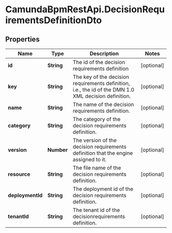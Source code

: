 # CamundaBpmRestApi.DecisionRequirementsDefinitionDto

## Properties

Name | Type | Description | Notes
------------ | ------------- | ------------- | -------------
**id** | **String** | The id of the decision requirements definition | [optional] 
**key** | **String** | The key of the decision requirements definition, i.e., the id of the DMN 1.0 XML decision definition. | [optional] 
**name** | **String** | The name of the decision requirements definition. | [optional] 
**category** | **String** | The category of the decision requirements definition. | [optional] 
**version** | **Number** | The version of the decision requirements definition that the engine assigned to it. | [optional] 
**resource** | **String** | The file name of the decision requirements definition. | [optional] 
**deploymentId** | **String** | The deployment id of the decision requirements definition. | [optional] 
**tenantId** | **String** | The tenant id of the decisionrequirements definition. | [optional] 


